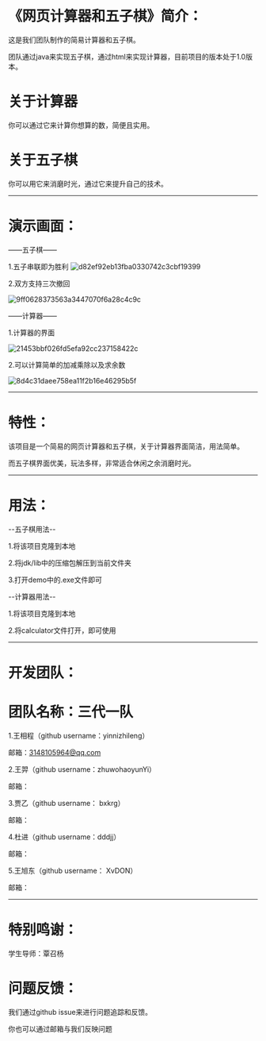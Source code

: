 # 《网页计算器和五子棋》简介：
这是我们团队制作的简易计算器和五子棋。

团队通过java来实现五子棋，通过html来实现计算器，目前项目的版本处于1.0版本。
# 关于计算器
你可以通过它来计算你想算的数，简便且实用。
# 关于五子棋
你可以用它来消磨时光，通过它来提升自己的技术。
***
# 演示画面：

——五子棋——

1.五子串联即为胜利
![d82ef92eb13fba0330742c3cbf19399](https://user-images.githubusercontent.com/107829707/176191378-fa321ff2-0b97-4a4b-91ba-77c29d3d9d28.png)

2.双方支持三次撤回

![9ff0628373563a3447070f6a28c4c9c](https://user-images.githubusercontent.com/107829707/176191481-b2607498-03a8-4ce3-bc6b-4c0a88d7fc7d.png)

——计算器——

1.计算器的界面

![21453bbf026fd5efa92cc237158422c](https://user-images.githubusercontent.com/107829831/176386662-590875a7-00f6-4db6-bda4-827a8edbede4.png)


2.可以计算简单的加减乘除以及求余数

![8d4c31daee758ea11f2b16e46295b5f](https://user-images.githubusercontent.com/107829831/176386691-f3e6c111-3024-4940-981f-f1fe981f3bf7.png)


***
# 特性：
 该项目是一个简易的网页计算器和五子棋，关于计算器界面简洁，用法简单。
 
 而五子棋界面优美，玩法多样，非常适合休闲之余消磨时光。
***
# 用法：
  --五子棋用法--

 1.将该项目克隆到本地

 2.将jdk/lib中的压缩包解压到当前文件夹
 
 3.打开demo中的.exe文件即可
 
  --计算器用法--
 
 1.将该项目克隆到本地
 
 2.将calculator文件打开，即可使用
***
# 开发团队：
# 团队名称：三代一队
 1.王相程（github username：yinnizhileng）
 
 邮箱：3148105964@qq.com
 
 2.王羿（github username：zhuwohaoyunYi）
 
 邮箱：
 
 3.贾乙（github username： bxkrg）
 
 邮箱：
 
 4.杜进（github username：dddjj）
 
 邮箱：
 
 5.王旭东（github username： XvDON）
 
 邮箱：
***
# 特别鸣谢：
学生导师：覃召杨

# 问题反馈：
我们通过github issue来进行问题追踪和反馈。

你也可以通过邮箱与我们反映问题

